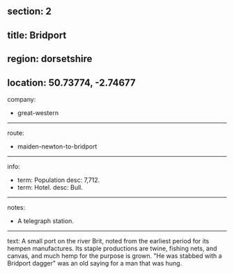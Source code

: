 ﻿section: 2
----
title: Bridport
----
region: dorsetshire
----
location: 50.73774, -2.74677
----
company:
- great-western
----
route:
- maiden-newton-to-bridport
----
info:
- term: Population
  desc: 7,712.
- term: Hotel.
  desc: Bull.
----
notes:
- A telegraph station.
----
text: A small port on the river Brit, noted from the earliest period for its hempen manufactures. Its staple productions are twine, fishing nets, and canvas, and much hemp for the purpose is grown. "He was stabbed with a Bridport dagger" was an old saying for a man that was hung.

